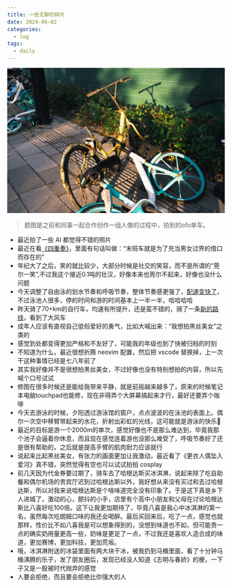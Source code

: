 ```yaml
---
title: 一些无聊的碎片
date: 2024-06-02 
categories:
  - log
tags: 
  - daily
---
```


![](/assets/images/20240602.jpeg)

>题图是之前和同事一起合作创作一组人像的过程中，拍到的ofo单车。

* 最近拍了一些 AI 都觉得不错的照片
* 最近在看[《四重奏》](https://movie.douban.com/review/8356349/)，里面有句话叫做：“末班车就是为了充当男女过界的借口而存在的”
* 年纪大了之后，笑的就比较少，大部分时候是社交的笑容，而不是所谓的“莞尔一笑”,不过我这个接近0.1吨的壮汉，好像本来也莞尔不起来，好像也没什么问题
* 今天调整了自由泳的划水节奏和呼吸节奏，整体节奏感更强了，[配速变快了](https://www.strava.com/activities/11553374947)，不过泳池人很多，停的时间和游的时间基本上一半一半，哈哈哈哈
* 昨天骑了70+km的自行车，均速有所提升，还是蛮不错的，骑了一条[新的路线](https://www.strava.com/activities/11544478546)，看到了大风车
* 成年人应该有直视自己低俗爱好的勇气，比如大喊出来：“我想拍黑丝美女”之类的
* 感觉到处都变得更加严格和不友好了，可能我的年级也到了快被归档的时刻
* 不知道为什么，最近很想折腾 neovim 配置，然后把 vscode 替换掉，上一次干这种事情已经是七八年前了
* 其实我好像并不是很想拍黑丝美女，不过好像也没有特别想拍的内容，所以先喊个口号试试
* 修图在很多时候还是能给我带来平静，就是前摇越来越多了，原来的时候笔记本电脑touchpad也能修，现在非得弄个大屏幕搞起来才行，最好还要弄个咖啡
* 今天去游泳的时候，夕阳透过游泳馆的窗户，点点波波的在泳池的表面上。偶尔一次空中移臂带起来的水花，折射出彩虹的光线，这可能就是游泳的快乐🌈
* 最近的目标是游一个2000m的单次，感觉好像也不是那么难达到，毕竟我那个池子会逼着你休息，而且现在感觉连着游也没那么难受了，呼吸节奏好了还是很有帮助的，之后就是提高手臂的肌肉耐力应该就行
* 说起来比起黑丝美女，有张力的画面更加让我激动，最近看了《更衣人偶坠入爱河》真不错，突然觉得有空也可以试试拍拍 cosplay 
* 前几天因为代金券要过期了，骑车去了哈根达斯买冰淇淋，说起来除了吃自助餐和偶尔机场的贵宾厅迟到过哈根达斯以外，我好想从来没有买过和去过哈根达斯，所以对我来说哈根达斯是个啥味道完全没有印象了。于是这下真是乡下人进城了，激动的心，颤抖的小手，店里有个高中小朋友和父母在讨论哈根达斯比八喜好吃100倍。这下让我更加期待了，毕竟八喜是我心中冰淇淋的第一名，虽然每次吃朗姆口味的我还会喝醉。最后买回来后，吃了一点，感觉也就那样，性价比不如八喜我是可以想象得到的，没想到味道也不如，但可能贵一点的确实奶用量更高一些，奶味是更足了一点，不过我还是喜欢人造合成的味道，更加赛博，更加科技，更加荒坂。
* 哦，冰淇淋附送的冰袋里面有两大块干冰，被我扔到马桶里面，看了十分钟马桶沸腾的乐子，发了朋友圈后，发现已经没人知道《志明与春娇》的梗，一下子又是一股被时代抛弃的感觉
* 人要会拒绝，而且要会拒绝比你强大的人
